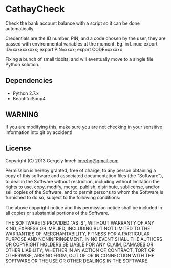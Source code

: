 # CathayCheck

Check the bank account balance with a script so it can be done automatically.

Credentials are the ID number, PIN, and a code chosen by the user, they are passed with
environmental variables at the moment.
Eg. in Linux: export ID=xxxxxxxxxx; export PIN=xxxx; export CODE=xxxxxx

Fixing a bunch of small tidbits, and will eventually move to a single file Python solution.

## Dependencies

 * Python 2.7.x
 * BeautifulSoup4

## WARNING

 If you are modifying this, make sure you are not checking in your sensitive information into
 git by accident!

## License

Copyright (C) 2013 Gergely Imreh <imrehg@gmail.com>

Permission is hereby granted, free of charge, to any person obtaining a copy of this software and associated documentation files (the "Software"), to deal in the Software without restriction, including without limitation the rights to use, copy, modify, merge, publish, distribute, sublicense, and/or sell copies of the Software, and to permit persons to whom the Software is furnished to do so, subject to the following conditions:

The above copyright notice and this permission notice shall be included in all copies or substantial portions of the Software.

THE SOFTWARE IS PROVIDED "AS IS", WITHOUT WARRANTY OF ANY KIND, EXPRESS OR IMPLIED, INCLUDING BUT NOT LIMITED TO THE WARRANTIES OF MERCHANTABILITY, FITNESS FOR A PARTICULAR PURPOSE AND NONINFRINGEMENT. IN NO EVENT SHALL THE AUTHORS OR COPYRIGHT HOLDERS BE LIABLE FOR ANY CLAIM, DAMAGES OR OTHER LIABILITY, WHETHER IN AN ACTION OF CONTRACT, TORT OR OTHERWISE, ARISING FROM, OUT OF OR IN CONNECTION WITH THE SOFTWARE OR THE USE OR OTHER DEALINGS IN THE SOFTWARE.
